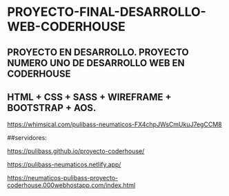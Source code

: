 # PROYECTO-FINAL-DESARROLLO-WEB-CODERHOUSE
## PROYECTO EN DESARROLLO. PROYECTO NUMERO UNO DE DESARROLLO WEB EN CODERHOUSE

## HTML + CSS + SASS + WIREFRAME + BOOTSTRAP + AOS.

https://whimsical.com/pulibass-neumaticos-FX4chpJWsCmUkuJ7egCCM8

##servidores:

https://pulibass.github.io/proyecto-coderhouse/

https://pulibass-neumaticos.netlify.app/

https://neumaticos-pulibass-proyecto-coderhouse.000webhostapp.com/index.html




